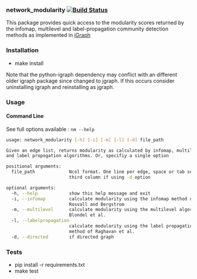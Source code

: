 ### network_modularity [![Build Status](https://travis-ci.org/nirtiac/network_modularity.svg?branch=master)](https://travis-ci.org/nirtiac/network_modularity)

This package provides quick access to the modularity scores returned by the infomap, multilevel and label-propagation community detection methods as implemented in [iGraph](http://igraph.org/python/)

### Installation
* make install

Note that the python-igraph dependency may conflict with an different older igraph package since changed to jgraph. If this occurs consider uninstalling igraph and reinstalling as jgraph.

### Usage

#### Command Line

See full options available : `nm --help`

```sh
usage: network_modularity [-h] [-i] [-m] [-l] [-d] file_path

Given an edge list, returns modularity as calculated by infomap, multilevel
and label propogation algorithms. Or, specifiy a single option

positional arguments:
  file_path             Ncol format. One line per edge, space or tab separated, include weights in
                        third column if using -d option

optional arguments:
  -h, --help            show this help message and exit
  -i, --infomap         calculate modularity using the infomap method of
                        Rosvall and Bergstrom
  -m, --multilevel      calculate modularity using the multilevel algorithm of
                        Blondel et al.
  -l, --labelpropagation
                        calculate modularity using the label propagation
                        method of Raghavan et al.
  -d, --directed        if directed graph
```

### Tests
* pip install -r requirements.txt
* make test

###
